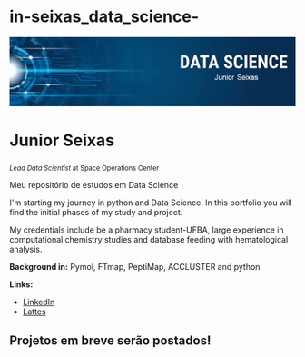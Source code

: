 # in-seixas_data_science-

<p align="center">
  <img src="banner.png" >
</p>

# Junior Seixas
<sub>*Lead Data Scientist* at Space Operations Center</sub>

Meu repositório de estudos em Data Science 

I'm starting my journey in python and Data Science. In this portfolio you will find the initial phases of my study and project.

My credentials include be a pharmacy student-UFBA,  large experience in computational chemistry studies and database feeding with hematological analysis.

**Background in:** Pymol, FTmap, PeptiMap, ACCLUSTER and python.

**Links:**
* [LinkedIn](https://bit.ly/2QsMMg4)
* [Lattes](https://bit.ly/31AyfW1)


## Projetos em breve serão postados! 
